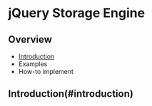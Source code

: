 jQuery Storage Engine
=====================

Overview
--------
* [Introduction](#introduction)
* Examples
* How-to implement

Introduction(#introduction)
------------
